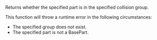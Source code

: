 Returns whether the specified part is in the specified collision group.

This function will throw a runtime error in the following circumstances:

*   The specified group does not exist.
*   The specified part is not a BasePart.